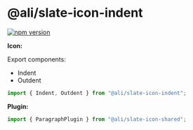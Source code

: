 # @ali/slate-icon-indent

[![npm version](https://badge.fury.io/js/%40canner%2Fslate-icon-indent.svg)](https://badge.fury.io/js/%40canner%2Fslate-icon-indent)

**Icon:**

Export components:

* Indent
* Outdent

```js
import { Indent, Outdent } from "@ali/slate-icon-indent";
```

**Plugin:**

```js
import { ParagraphPlugin } from "@ali/slate-icon-shared";
```
